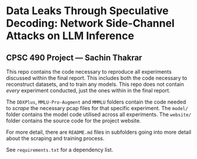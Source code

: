 # Data Leaks Through Speculative Decoding: Network Side-Channel Attacks on LLM Inference
## CPSC 490 Project — Sachin Thakrar

This repo contains the code necessary to reproduce all experiments discussed within the final report. This includes both the code necessary to reconstruct datasets, and to train any models. This repo does not contain *every* experiment conducted, just the ones within in the final report. 

The `DDXPlus`, `MMLU-Pro-Augment` and `MMMLU` folders contain the code needed to *scrape* the necessary pcap files for that specific experiment. The `model/` folder contains the model code utilised across all experiments. The `website/` folder contains the source code for the project website. 

For more detail, there are `README.md` files in subfolders going into more detail about the scraping and training process.

See `requirements.txt` for a dependency list.